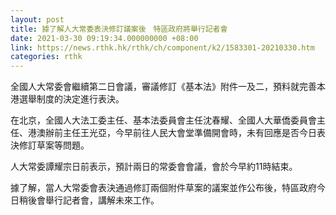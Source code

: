 ```yaml
---
layout: post
title: 據了解人大常委表決修訂議案後　特區政府將舉行記者會
date: 2021-03-30 09:19:34.000000000 +08:00
link: https://news.rthk.hk/rthk/ch/component/k2/1583301-20210330.htm
categories: rthk
---
```


全國人大常委會繼續第二日會議，審議修訂《基本法》附件一及二，預料就完善本港選舉制度的決定進行表決。

在北京，全國人大法工委主任、基本法委員會主任沈春耀、全國人大華僑委員會主任、港澳辦前主任王光亞，今早前往人民大會堂準備開會時，未有回應是否今日表決修訂草案等問題。

人大常委譚耀宗日前表示，預計兩日的常委會會議，會於今早約11時結束。

據了解，當人大常委會表決通過修訂兩個附件草案的議案並作公布後，特區政府今日稍後會舉行記者會，講解未來工作。
